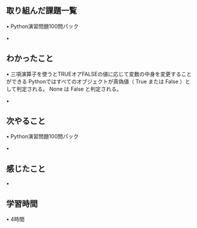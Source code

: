 ## 取り組んだ課題一覧
• Python演習問題100問パック

• 

## わかったこと
• 三項演算子を使うとTRUEオアFALSEの値に応じて変数の中身を変更することができる
Pythonではすべてのオブジェクトが真偽値（ True または False ）として判定される。 None は False と判定される。


• 

## 次やること
•  Python演習問題100問パック


• 

## 感じたこと
• 


## 学習時間
• 4時間